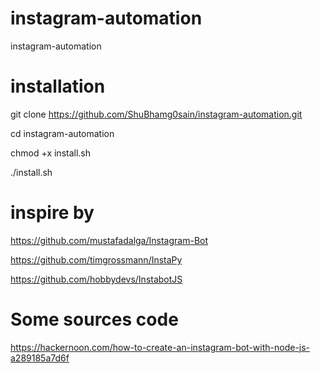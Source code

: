 # instagram-automation
instagram-automation  
# installation
git clone https://github.com/ShuBhamg0sain/instagram-automation.git

cd instagram-automation

chmod +x install.sh

./install.sh
# inspire by

https://github.com/mustafadalga/Instagram-Bot

https://github.com/timgrossmann/InstaPy

https://github.com/hobbydevs/InstabotJS

# Some sources code 
https://hackernoon.com/how-to-create-an-instagram-bot-with-node-js-a289185a7d6f
